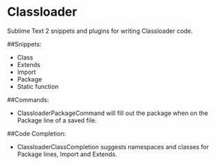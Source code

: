 Classloader
===========

Sublime Text 2 snippets and plugins for writing Classloader code.

##Snippets:
- Class
- Extends
- Import
- Package
- Static function

##Commands:
- ClassloaderPackageCommand will fill out the package when on the Package line of a saved file.

##Code Completion:
- ClassloaderClassCompletion suggests namespaces and classes for Package lines, Import and Extends.
